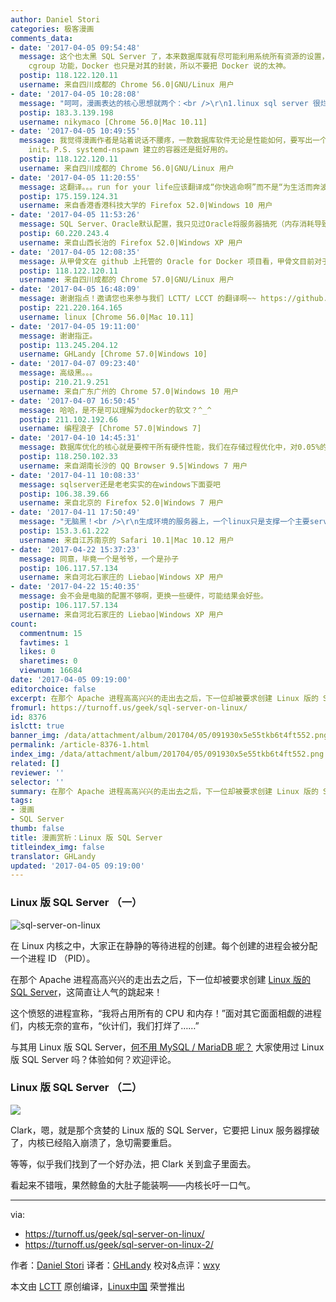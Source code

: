 ```yaml
---
author: Daniel Stori
categories: 极客漫画
comments_data:
- date: '2017-04-05 09:54:48'
  message: 这个也太黑 SQL Server 了，本来数据库就有尽可能利用系统所有资源的设置，MySQL 默认的配置里就有这么个选项。还有限制软件对系统资源的使用，其核心是调用
    cgroup 功能，Docker 也只是对其的封装，所以不要把 Docker 说的太神。
  postip: 118.122.120.11
  username: 来自四川成都的 Chrome 56.0|GNU/Linux 用户
- date: '2017-04-05 10:28:08'
  message: "呵呵，漫画表达的核心思想就两个：<br />\r\n1.linux sql server 很烂<br />\r\n2.docker 很好很强大"
  postip: 183.3.139.198
  username: nikymaco [Chrome 56.0|Mac 10.11]
- date: '2017-04-05 10:49:55'
  message: 我觉得漫画作者是站着说话不腰疼，一款数据库软件无论是性能如何，要写出一个原生的，不容易。Docker 现在不也在和 systemd 互撕吗？想自己成为
    init。P.S. systemd-nspawn 建立的容器还是挺好用的。
  postip: 118.122.120.11
  username: 来自四川成都的 Chrome 56.0|GNU/Linux 用户
- date: '2017-04-05 11:20:55'
  message: 这翻译。。。run for your life应该翻译成“你快逃命啊”而不是“为生活而奔波”吧。。。。（强迫症奇怪的关注点
  postip: 175.159.124.31
  username: 来自香港香港科技大学的 Firefox 52.0|Windows 10 用户
- date: '2017-04-05 11:53:26'
  message: SQL Server、Oracle默认配置，我只见过Oracle将服务器搞死（内存消耗导致，而且工作站还不到10个）
  postip: 60.220.243.4
  username: 来自山西长治的 Firefox 52.0|Windows XP 用户
- date: '2017-04-05 12:08:35'
  message: 从甲骨文在 github 上托管的 Oracle for Docker 项目看，甲骨文目前对于 Oracle 数据库运行在 Linux 容器只提供有限支持。
  postip: 118.122.120.11
  username: 来自四川成都的 Chrome 57.0|GNU/Linux 用户
- date: '2017-04-05 16:48:09'
  message: 谢谢指点！邀请您也来参与我们 LCTT/ LCCT 的翻译啊~~ https://github.com/LCTT/comic
  postip: 221.220.164.165
  username: linux [Chrome 56.0|Mac 10.11]
- date: '2017-04-05 19:11:00'
  message: 谢谢指正。
  postip: 113.245.204.12
  username: GHLandy [Chrome 57.0|Windows 10]
- date: '2017-04-07 09:23:40'
  message: 高级黑。。。
  postip: 210.21.9.251
  username: 来自广东广州的 Chrome 57.0|Windows 10 用户
- date: '2017-04-07 16:50:45'
  message: 哈哈，是不是可以理解为docker的软文？^_^
  postip: 211.102.192.66
  username: 编程浪子 [Chrome 57.0|Windows 7]
- date: '2017-04-10 14:45:31'
  message: 数据库优化的核心就是要榨干所有硬件性能，我们在存储过程优化中，对0.05%的性能优化都不能放过，反而封装到docker里面，我只能发出一连串的hahahahah了。
  postip: 118.250.102.33
  username: 来自湖南长沙的 QQ Browser 9.5|Windows 7 用户
- date: '2017-04-11 10:08:33'
  message: sqlserver还是老老实实的在windows下面耍吧
  postip: 106.38.39.66
  username: 来自北京的 Firefox 52.0|Windows 7 用户
- date: '2017-04-11 17:50:49'
  message: "无脑黑！<br />\r\n生成环境的服务器上，一个linux只是支撑一个主要server运行，而且本来就是高负载的数据库为什么要放倒docker里面？！多一层概念就多一层性能损耗，每一个性能损耗积少成多都是可以转化成效益的！"
  postip: 153.3.61.222
  username: 来自江苏南京的 Safari 10.1|Mac 10.12 用户
- date: '2017-04-22 15:37:23'
  message: 同意，毕竟一个是爷爷，一个是孙子
  postip: 106.117.57.134
  username: 来自河北石家庄的 Liebao|Windows XP 用户
- date: '2017-04-22 15:40:35'
  message: 会不会是电脑的配置不够啊，更换一些硬件，可能结果会好些。
  postip: 106.117.57.134
  username: 来自河北石家庄的 Liebao|Windows XP 用户
count:
  commentnum: 15
  favtimes: 1
  likes: 0
  sharetimes: 0
  viewnum: 16684
date: '2017-04-05 09:19:00'
editorchoice: false
excerpt: 在那个 Apache 进程高高兴兴的走出去之后，下一位却被要求创建 Linux 版的 SQL Server，这简直让人气的跳起来！
fromurl: https://turnoff.us/geek/sql-server-on-linux/
id: 8376
islctt: true
banner_img: /data/attachment/album/201704/05/091930x5e55tkb6t4ft552.png.large.jpg
permalink: /article-8376-1.html
index_img: /data/attachment/album/201704/05/091930x5e55tkb6t4ft552.png.thumb.jpg
related: []
reviewer: ''
selector: ''
summary: 在那个 Apache 进程高高兴兴的走出去之后，下一位却被要求创建 Linux 版的 SQL Server，这简直让人气的跳起来！
tags:
- 漫画
- SQL Server
thumb: false
title: 漫画赏析：Linux 版 SQL Server
titleindex_img: false
translator: GHLandy
updated: '2017-04-05 09:19:00'
---
```


### Linux 版 SQL Server （一）


![sql-server-on-linux](/data/attachment/album/201704/05/091930x5e55tkb6t4ft552.png)


在 Linux 内核之中，大家正在静静的等待进程的创建。每个创建的进程会被分配一个进程 ID （PID）。


在那个 Apache 进程高高兴兴的走出去之后，下一位却被要求创建 [Linux 版的 SQL Server](/article-7967-1.html)，这简直让人气的跳起来！


这个愤怒的进程宣称，“我将占用所有的 CPU 和内存！”面对其它面面相觑的进程们，内核无奈的宣布，“伙计们，我们打烊了……”


与其用 Linux 版 SQL Server，[何不用 MySQL / MariaDB 呢？](/article-8073-1.html) 大家使用过 Linux 版 SQL Server 吗？体验如何？欢迎评论。


### Linux 版 SQL Server （二）


![](/data/attachment/album/201704/05/212828jat0psf0xeodotn6.png)


Clark，嗯，就是那个贪婪的 Linux 版的 SQL Server，它要把 Linux 服务器撑破了，内核已经陷入崩溃了，急切需要重启。


等等，似乎我们找到了一个好办法，把 Clark 关到盒子里面去。


看起来不错哦，果然鲸鱼的大肚子能装啊——内核长吁一口气。




---


via:


* <https://turnoff.us/geek/sql-server-on-linux/>
* <https://turnoff.us/geek/sql-server-on-linux-2/>


作者：[Daniel Stori](https://turnoff.us/about/) 译者：[GHLandy](https://github.com/GHLandy) 校对&点评：[wxy](https://github.com/wxy)


本文由 [LCTT](https://github.com/LCTT/TranslateProject) 原创编译，[Linux中国](https://linux.cn/) 荣誉推出
